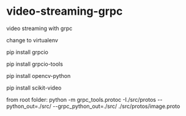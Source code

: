 # video-streaming-grpc
video streaming with grpc

change to virtualenv

pip install grpcio

pip install grpcio-tools

pip install opencv-python

pip install scikit-video

from root folder:
python -m grpc_tools.protoc -I./src/protos --python_out=./src/ --grpc_python_out=./src/ ./src/protos/image.proto